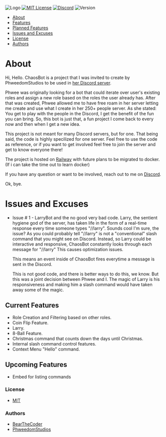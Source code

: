 ![Logo](https://cdn.discordapp.com/attachments/1013489547419590759/1041895122872316034/iconLarge.png)
[![MIT License](https://img.shields.io/badge/License-MIT-green.svg)](https://choosealicense.com/licenses/mit/)
[![Discord](https://img.shields.io/discord/1034695813026283580?color=%235865F2&label=Discord&logo=Discord)](https://discord.gg/DuMJjretE2)
![Version](https://img.shields.io/badge/version-0.5.0-ff69b4)

- [About](#about)
- [Features](#current-features)
- [Planned Features](#upcoming-features)
- [Issues and Excuses](#issues-and-excuses)
- [License](#license)
- [Authors](#authors)

# About

Hi, Hello.
ChaosBot is a project that I was invited to create by PhweedomStudios to be used in [her Discord server](https://discord.gg/xhtTHve64N).

Phwee was originally looking for a bot that could iterate over user's existing roles and assign a new role based on the roles the user already has.
After that was created, Phwee allowed me to have free roam in her server letting me create and use what I create in her 250+ people server.
As she stated: You get to play with the people in the Discord, I get the benefit of the fun you can bring.
So, this bot is just that, a fun project I come back to every now and then when I get a new idea.

This project is not meant for many Discord servers, but for one. That being said, the code is highly specilized for one server.
Feel free to use the code as reference, or if you want to get involved feel free to join the server and get to know everyone there!

The project is hosted on [Railway](https://railway.app) with future plans to be migrated to docker. (If i can take the time out to learn docker)

If you have any question or want to be involved, reach out to me on [Discord](https://discord.gg/DuMJjretE2).

Ok, bye.

# Issues and Excuses

-   Issue # 1 - LarryBot and the no good very bad code.
      Larry, the sentient hygiene god of the server, has taken life in the form of a real-time response every time someone types "//larry".
      Sounds cool I'm sure, the issue?
      As you could probably tell "//larry" is not a "conventional" slash command that you might see on Discord.
      Instead, so Larry could be interactive and responsive, ChaosBot constantly looks through each message for "//larry"
      This causes optimization issues.
      
      This means an event inside of ChaosBot fires everytime a message is sent in the Discord.
      
      This is not good code, and there is better ways to do this, we know.
      But this was a joint decision between Phwee and I.
      The magic of Larry is his responsiveness and making him a slash command would have taken away some of the magic.

## Current Features

-   Role Creation and Filtering based on other roles.
-   Coin Flip Feature.
-   Larry.
-   8-Ball Feature.
-   Christmas command that counts down the days until Christmas.
-   Internal slash command control features.
-   Context Menu "Hello" command.

## Upcoming Features

-   Embed for listing commands

### License

-   [MIT](https://choosealicense.com/licenses/mit/)

### Authors

-   [BearTheCoder](https://www.youtube.com/channel/UCWg8LAQk6NLQfj4Wr3zImKA)
-   [PhweedomStudios](https://phwee.carrd.co/)

